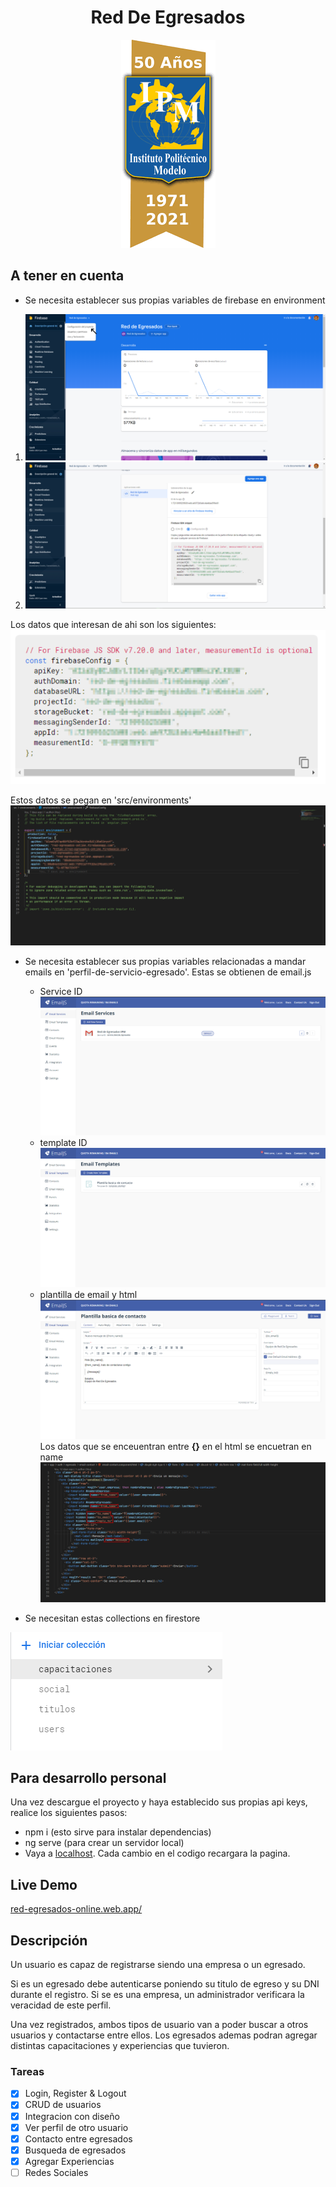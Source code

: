 <h1 style="text-align: center;">Red De Egresados</h1>

<div style="text-align: center;">

![Logo del IPM](/src/assets/images/logo_ipm.png)

</div>

##
## A tener en cuenta

- Se necesita establecer sus propias variables de firebase en environment

1.  ![pagina de firebase](/src/assets/images/firebase.png)
2.  ![firebase key](/src/assets/images/api_keys_firebase.png)

Los datos que interesan de ahi son los siguientes:
![firebase key de cerca](/src/assets/images/api_keys_firebase_closeup.png)

Estos datos se pegan en 'src/environments'
![firebase key in environment](/src/assets/images/api_keys_firebase_in_environment.png)

- Se necesita establecer sus propias variables relacionadas a mandar emails en 'perfil-de-servicio-egresado'. Estas se obtienen de email.js

  - Service ID
    ![service_ID](/src/assets/images/emailJS_service_ID.png)
  - template ID
    ![template_ID](/src/assets/images/emailJS_template_ID.png)
  - plantilla de email y html
    ![plantilla emailJS](/src/assets/images/plantilla_emailJS.png)
    Los datos que se enceuentran entre **{}** en el html se encuetran en name
    ![plantilla html](/src/assets/images/html_emailJS.png)

- Se necesitan estas collections en firestore

![collections](/src/assets/images/collections_necesarias.png)

## Para desarrollo personal

Una vez descargue el proyecto y haya establecido sus propias api keys, realice los siguientes pasos:

- npm i (esto sirve para instalar dependencias)
- ng serve (para crear un servidor local)
- Vaya a [localhost](http://localhost:4200/). Cada cambio en el codigo recargara la pagina.

## Live Demo

[red-egresados-online.web.app/](http://red-egresados-online.web.app/)

## Descripción

Un usuario es capaz de registrarse siendo una empresa o un egresado.

Si es un egresado debe autenticarse poniendo su titulo de egreso y su DNI durante el registro. Si se es una empresa, un administrador verificara la veracidad de este perfil.

Una vez registrados, ambos tipos de usuario van a poder buscar a otros usuarios y contactarse entre ellos. Los egresados ademas podran agregar distintas capacitaciones y experiencias que tuvieron.

### Tareas

- [x] Login, Register & Logout
- [x] CRUD de usuarios
- [x] Integracion con diseño
- [x] Ver perfil de otro usuario
- [x] Contacto entre egresados
- [x] Busqueda de egresados
- [x] Agregar Experiencias
- [ ] Redes Sociales
